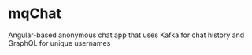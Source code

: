 # mqChat
Angular-based anonymous chat app that uses Kafka for chat history and GraphQL for unique usernames
